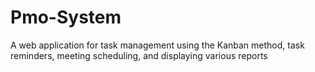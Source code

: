 # Pmo-System
A web application for task management using the Kanban method, task reminders, meeting scheduling, and displaying various reports
